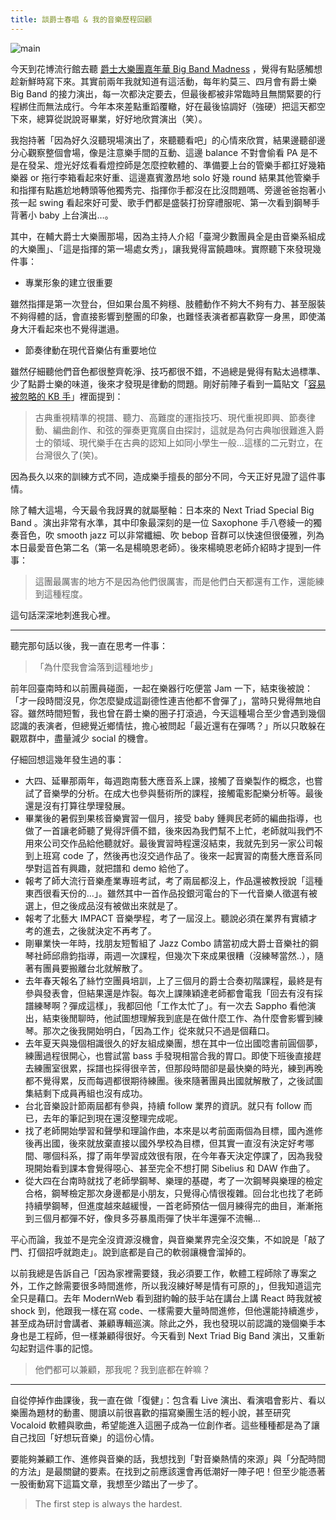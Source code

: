 ```yaml
---
title: 談爵士春唱 & 我的音樂歷程回顧
---
```


![main](https://scontent.ftpe7-3.fna.fbcdn.net/v/t1.0-9/54434681_2310380525847662_6283584544717144064_o.jpg?_nc_cat=102&_nc_ht=scontent.ftpe7-3.fna&oh=3316185f76c9a7823105c23ecf9c7542&oe=5D63271D)

今天到花博流行館去聽 [爵士大樂團嘉年華 Big Band Madness](https://www.facebook.com/bigbandmadness/) ，覺得有點感觸想趁新鮮時寫下來。其實前兩年我就知道有這活動，每年約莫三、四月會有爵士樂 Big Band 的接力演出，每一次都決定要去，但最後都被非常臨時且無關緊要的行程綁住而無法成行。今年本來差點重蹈覆轍，好在最後協調好（強硬）把這天都空下來，總算從説說哥畢業，好好地欣賞演出（笑）。

<!-- truncate -->

我抱持著「因為好久沒聽現場演出了，來聽聽看吧」的心情來欣賞，結果邊聽卻邊分心觀察整個會場，像是注意樂手間的互動、這邊 balance 不對會偷看 PA 是不是在發呆、燈光好炫看看燈控師是怎麼控軟體的、準備要上台的管樂手都扛好幾箱樂器 or 拖行李箱看起來好重、這邊嘉賓激昂地 solo 好幾 round 結果其他管樂手和指揮有點尷尬地轉頭等他獨秀完、指揮你手都沒在比沒問題嗎、旁邊爸爸抱著小孩一起 swing 看起來好可愛、歌手們都是盛裝打扮穿禮服呢、第一次看到鋼琴手背著小 baby 上台演出…。

其中，在輔大爵士大樂團那場，因為主持人介紹「臺灣少數團員全是由音樂系組成的大樂團」、「這是指揮的第一場處女秀」，讓我覺得富饒趣味。實際聽下來發現幾件事：

- 專業形象的建立很重要

雖然指揮是第一次登台，但如果台風不夠穩、肢體動作不夠大不夠有力、甚至服裝不夠得體的話，會直接影響到整團的印象，也難怪表演者都喜歡穿一身黑，即使滿身大汗看起來也不覺得邋遢。

- 節奏律動在現代音樂佔有重要地位

雖然仔細聽他們音色都很整齊乾淨、技巧都很不錯，不過總是覺得有點太過標準、少了點爵士樂的味道，後來才發現是律動的問題。剛好前陣子看到一篇貼文「[容易被忽略的 KB 手](https://www.facebook.com/1545495959067890/posts/2316683845282427?sfns=mo)」裡面提到：

> 古典重視精準的視譜、聽力、高難度的運指技巧、現代重視即興、節奏律動、編曲創作、和弦的彈奏更寬廣自由探討，這就是為何古典咖很難進入爵士的領域、現代樂手在古典的認知上如同小學生一般…這樣的二元對立，在台灣很久了(笑)。

因為長久以來的訓練方式不同，造成樂手擅長的部分不同，今天正好見證了這件事情。

除了輔大這場，今天最令我訝異的就屬壓軸：日本來的 Next Triad Special Big Band 。演出非常有水準，其中印象最深刻的是一位 Saxophone 手八卷綾一的獨奏音色，吹 smooth jazz 可以非常纖細、吹 bebop 音群可以快速但很優雅，列為本日最愛音色第二名（第一名是楊曉恩老師）。後來楊曉恩老師介紹時才提到一件事：

> 這團最厲害的地方不是因為他們很厲害，而是他們白天都還有工作，還能練到這種程度。

這句話深深地刺進我心裡。

---

聽完那句話以後，我一直在思考一件事：

> 「為什麼我會淪落到這種地步」

前年回臺南時和以前團員碰面，一起在樂器行吃便當 Jam 一下，結束後被說：「才一段時間沒見，你怎麼變成這副德性連吉他都不會彈了」，當時只覺得無地自容。雖然時間短暫，我也曾在爵士樂的圈子打滾過，今天這種場合至少會遇到幾個認識的表演者，但總覺近鄉情怯，擔心被問起「最近還有在彈嗎？」所以只敢躲在觀眾群中，盡量減少 social 的機會。

仔細回想這幾年發生過的事：

- 大四、延畢那兩年，每週跑南藝大應音系上課，接觸了音樂製作的概念，也嘗試了音樂學的分析。在成大也參與藝術所的課程，接觸電影配樂分析等。最後還是沒有打算往學理發展。
- 畢業後的暑假到果核音樂實習一個月，接受 baby 鍾興民老師的編曲指導，也做了一首讓老師聽了覺得評價不錯，後來因為我們幫不上忙，老師就叫我們不用來公司交作品給他聽就好。最後實習時程還沒結束，我就先到另一家公司報到上班寫 code 了，然後再也沒交過作品了。後來一起實習的南藝大應音系同學對這首有興趣，就把譜和 demo 給他了。
- 報考了師大流行音樂產業專班考試，考了兩屆都沒上，作品還被教授說「這種東西很看天份的…」。雖然其中一首作品投銀河電台的下一代音樂人徵選有被選上，但之後成品沒有被做出來就是了。
- 報考了北藝大 IMPACT 音樂學程，考了一屆沒上。聽說必須在業界有實績才考的進去，之後就決定不再考了。
- 剛畢業快一年時，找朋友短暫組了 Jazz Combo 請當初成大爵士音樂社的鋼琴社師邱鼎鈞指導，兩週一次課程，但幾次下來成果很糟（沒練琴當然..），隨著有團員要搬離台北就解散了。
- 去年春天報名了絲竹空團員培訓，上了三個月的爵士合奏初階課程，最終是有參與發表會，但結果還是炸裂。每次上課陳穎達老師都會電我「回去有沒有採譜練琴啊？彈成這樣」，我都回他「工作太忙了」。有一次去 Sappho 看他演出，結束後閒聊時，他試圖想理解我到底是在做什麼工作、為什麼會影響到練琴。那次之後我開始明白，「因為工作」從來就只不過是個藉口。
- 去年夏天與幾個相識很久的好友組成樂團，想在其中一位出國唸書前圓個夢，練團過程很開心，也嘗試當 bass 手發現相當合我的胃口。即使下班後直接趕去練團室很累，採譜也採得很辛苦，但那段時間卻是最快樂的時光，練到再晚都不覺得累，反而每週都很期待練團。後來隨著團員出國就解散了，之後試圖集結剩下成員再組也沒有成功。
- 台北音樂設計節兩屆都有參與，持續 follow 業界的資訊。就只有 follow 而已，去年的筆記到現在還沒整理完成呢。
- 找了老師開始學習和聲學和理論作曲，本來是以考前面兩個為目標，國內進修後再出國，後來就放棄直接以國外學校為目標，但其實一直沒有決定好考哪間、哪個科系，撐了兩年學習成效很有限，在今年春天決定停課了，因為我發現開始看到課本會覺得噁心、甚至完全不想打開 Sibelius 和 DAW 作曲了。
- 從大四在台南時就找了老師學鋼琴、樂理的基礎，考了一次鋼琴與樂理的檢定合格，鋼琴檢定那次身邊都是小朋友，只覺得心情很複雜。回台北也找了老師持續學鋼琴，但進度越來越緩慢，一首老師預估一個月練得完的曲目，漸漸拖到三個月都彈不好，像貝多芬暴風雨彈了快半年還彈不流暢…

平心而論，我並不是完全沒資源沒機會，與音樂業界完全沒交集，不如說是「敲了門、打個招呼就跑走」。說到底都是自己的軟弱讓機會溜掉的。

以前我總是告訴自己「因為家裡需要錢，我必須要工作，軟體工程師除了專案之外，工作之餘需要很多時間進修，所以我沒練好琴是情有可原的」，但我知道這完全只是藉口。去年 ModernWeb 看到甜約翰的鼓手站在講台上講 React 時我就被 shock 到，他跟我一樣在寫 code、一樣需要大量時間進修，但他還能持續進步，甚至成為研討會講者、兼顧專輯巡演。除此之外，我也發現以前認識的幾個樂手本身也是工程師，但一樣兼顧得很好。今天看到 Next Triad Big Band 演出，又重新勾起對這件事的記憶。

> 他們都可以兼顧，那我呢？我到底都在幹嘛？

---

自從停掉作曲課後，我一直在做「復健」：包含看 Live 演出、看演唱會影片、看以樂團為題材的動畫、閱讀以前很喜歡的描寫樂團生活的輕小說，甚至研究 Vocaloid 軟體與歌曲，希望能進入這圈子成為一位創作者。這些種種都是為了讓自己找回「好想玩音樂」的這份心情。

要能夠兼顧工作、進修與音樂的話，我想找到「對音樂熱情的來源」與「分配時間的方法」是最關鍵的要素。在找到之前應該還會再低潮好一陣子吧！但至少能憑著一股衝動寫下這篇文章，我想至少踏出了一步了。

> The first step is always the hardest.